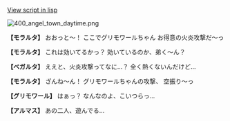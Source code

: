 [View script in lisp](../scripts/100505023.txt)

![400_angel_town_daytime.png](../images/backgrounds/400_angel_town_daytime.png)

**【モラルタ】**
おおっと～！
ここでグリモワールちゃん
お得意の火炎攻撃だ～っ

**【モラルタ】**
これは効いてるかっ？
効いているのか、弟く～ん？

**【ベガルタ】**
ええと、火炎攻撃ってなに…？
全く熱くないんだけど…

**【モラルタ】**
ざんね～ん！
グリモワールちゃんの攻撃、
空振り～っ

**【グリモワール】**
はぁっ？
なんなのよ、こいつらっ…

**【アルマス】**
あの二人、遊んでる…
